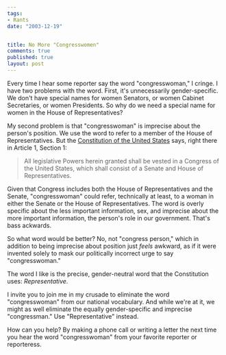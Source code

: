 ```yaml
--- 
tags:
- Rants
date: "2003-12-19"


title: No More "Congresswomen"
comments: true
published: true
layout: post
---
```


Every time I hear some reporter say the word "congresswoman," I cringe. I have two problems with the word. First, it's unnecessarily gender-specific. We don't have special names for women Senators, or women Cabinet Secretaries, or women Presidents. So why do we need a special name for women in the House of Representatives?

My second problem is that "congresswoman" is imprecise about the person's position. We use the word to refer to a member of the House of Representatives. But the <a href="http://www.archives.gov/exhibits/charters/constitution_transcript.html">Constitution of the United States</a> says, right there in Article 1, Section 1:

<blockquote>All legislative Powers herein granted shall be vested in a Congress of the United States, which shall consist of a Senate and House of Representatives.</blockquote>

Given that Congress includes both the House of Representatives and the Senate, "congresswoman" could refer, technically at least, to a woman in either the Senate or the House of Representatives. The word is overly specific about the less important information, sex, and imprecise about the more important information, the person's role in our government. That's bass ackwards.

So what word would be better? No, not "congress person," which in addition to being imprecise about position just *feels* awkward, as if it were invented solely to mask our politically incorrect urge to say "congresswoman."

The word I like is the precise, gender-neutral word that the Constitution uses: *Representative.*

I invite you to join me in my crusade to eliminate the word "congresswoman" from our national vocabulary. And while we're at it, we might as well eliminate the equally gender-specific and imprecise "congressman." Use "Representative" instead.

How can you help? By making a phone call or writing a letter the next time you hear the word "congresswoman" from your favorite reporter or reporteress.
